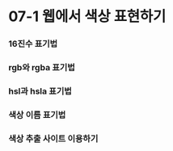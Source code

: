 # 07-1 웹에서 색상 표현하기

### 16진수 표기법

### rgb와 rgba 표기법

### hsl과 hsla 표기법

### 색상 이름 표기법

### 색상 추출 사이트 이용하기






